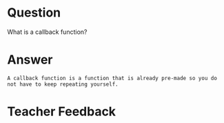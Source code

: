# Question

What is a callback function?

# Answer
    A callback function is a function that is already pre-made so you do not have to keep repeating yourself. 

# Teacher Feedback
